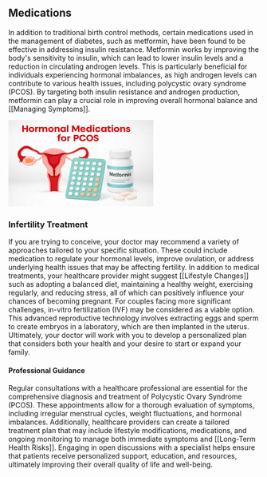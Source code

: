 ## Medications

In addition to traditional birth control methods, certain medications used in the management of diabetes, such as metformin, have been found to be effective in addressing insulin resistance. Metformin works by improving the body's sensitivity to insulin, which can lead to lower insulin levels and a reduction in circulating androgen levels. This is particularly beneficial for individuals experiencing hormonal imbalances, as high androgen levels can contribute to various health issues, including polycystic ovary syndrome (PCOS). By targeting both insulin resistance and androgen production, metformin can play a crucial role in improving overall hormonal balance and [[Managing Symptoms]].

![PCOS Medictions](image-3.png)

### Infertility Treatment

If you are trying to conceive, your doctor may recommend a variety of approaches tailored to your specific situation. These could include medication to regulate your hormonal levels, improve ovulation, or address underlying health issues that may be affecting fertility. In addition to medical treatments, your healthcare provider might suggest [[Lifestyle Changes]] such as adopting a balanced diet, maintaining a healthy weight, exercising regularly, and reducing stress, all of which can positively influence your chances of becoming pregnant. For couples facing more significant challenges, in-vitro fertilization (IVF) may be considered as a viable option. This advanced reproductive technology involves extracting eggs and sperm to create embryos in a laboratory, which are then implanted in the uterus. Ultimately, your doctor will work with you to develop a personalized plan that considers both your health and your desire to start or expand your family.

#### Professional Guidance

Regular consultations with a healthcare professional are essential for the comprehensive diagnosis and treatment of Polycystic Ovary Syndrome (PCOS). These appointments allow for a thorough evaluation of symptoms, including irregular menstrual cycles, weight fluctuations, and hormonal imbalances. Additionally, healthcare providers can create a tailored treatment plan that may include lifestyle modifications, medications, and ongoing monitoring to manage both immediate symptoms and [[Long-Term Health Risks]]. Engaging in open discussions with a specialist helps ensure that patients receive personalized support, education, and resources, ultimately improving their overall quality of life and well-being.
